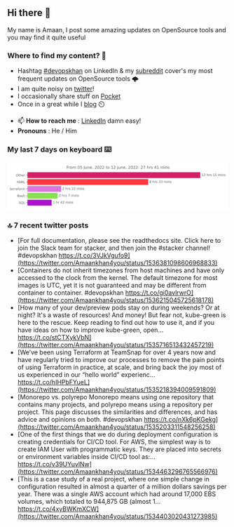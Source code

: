 <!--- [![Hits](https://hits.seeyoufarm.com/api/count/incr/badge.svg?url=https%3A%2F%2Fgithub.com%2Fakhan4u%2Fhit-counter&count_bg=%2379C83D&title_bg=%23555555&icon=&icon_color=%23E7E7E7&title=visits&edge_flat=false)](https://hits.seeyoufarm.com) --->

## Hi there 👋

My name is Amaan, I post some amazing updates on OpenSource tools and you may find it quite useful

### Where to find my content? 🤔

* Hashtag [#devopskhan](https://www.linkedin.com/feed/hashtag/devopskhan/) on LinkedIn & my [subreddit](https://www.reddit.com/r/devopskhan/) cover's my most frequent updates on OpenSource tools 🌩️
* I am quite noisy on [twitter](https://twitter.com/Amaankhan4you)!
* I occasionally share stuff on [Pocket](https://getpocket.com/@ej6g8d1dp2829A16a9Tf5d4T6bAMp3d8791rejDe86yem3bm4e14ex4fT4dluk29)
* Once in a great while I [blog](https://linuxparrot.com/) ⏲️


- 📫 **How to reach me** : [LinkedIn](https://www.linkedin.com/in/amaan-khan-linux-ninja) damn easy!
- **Pronouns** : He / Him

### My last 7 days on keyboard ⌨️

<img src="https://github.com/akhan4u/akhan4u/blob/main/images/stat.svg" alt="Amaan's Wakatime Activity!"/>

### 🔝 7 recent twitter posts
<!-- DEVDOJO:START -->
- [For full documentation, please see the readthedocs site. Click here to join the Slack team for stacker, and then join the #stacker channel! #devopskhan https://t.co/3VJkVgufo9](https://twitter.com/Amaankhan4you/status/1536381098606968833)
- [Containers do not inherit timezones from host machines and have only accessed to the clock from the kernel. The default timezone for most images is UTC, yet it is not guaranteed and may be different from container to container. #devopskhan https://t.co/gi0avlrwrO](https://twitter.com/Amaankhan4you/status/1536215045725618178)
- [How many of your dev/preview pods stay on during weekends? Or at night? It&#39;s a waste of resources! And money! But fear not, kube-green is here to the rescue. Keep reading to find out how to use it, and if you have ideas on how to improve kube-green, open… https://t.co/stCTXykVbN](https://twitter.com/Amaankhan4you/status/1535716513432457219)
- [We’ve been using Terraform at TeamSnap for over 4 years now and have regularly tried to improve our processes to remove the pain points of using Terraform in practice, at scale, and bring back the joy most of us experienced in our “hello world” experienc… https://t.co/hIHPbFYueL](https://twitter.com/Amaankhan4you/status/1535218394009591809)
- [Monorepo vs. polyrepo Monorepo means using one repository that contains many projects, and polyrepo means using a repository per project. This page discusses the similarities and differences, and has advice and opinions on both. #devopskhan https://t.co/nXk6pKGekg](https://twitter.com/Amaankhan4you/status/1535203311548256258)
- [One of the first things that we do during deployment configuration is creating credentials for CI/CD tool. For AWS, the simplest way is to create IAM User with programmatic keys. They are placed into secrets or environment variables inside CI/CD tool as:… https://t.co/v39UYuvlNw](https://twitter.com/Amaankhan4you/status/1534463296765566976)
- [This is a case study of a real project, where one simple change in configuration resulted in almost a quarter of a million dollars savings per year. There was a single AWS account which had around 17,000 EBS volumes, which totaled to 944,875 GB &lpar;almost 1… https://t.co/4xyBWKmXCW](https://twitter.com/Amaankhan4you/status/1534403020431273985)
<!-- DEVDOJO:END -->

<!-- ![Amaan's GitHub stats](https://github-readme-stats.vercel.app/api?username=akhan4u&count_private=true&show_icons=true&hide=contribs) -->
